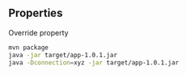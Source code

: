 ## Properties

Override property

```bash
mvn package
java -jar target/app-1.0.1.jar
java -Dconnection=xyz -jar target/app-1.0.1.jar
```